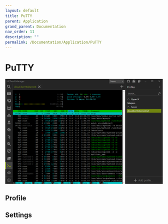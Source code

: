 ```yaml
---
layout: default
title: PuTTY
parent: Application
grand_parent: Documentation
nav_order: 11
description: ""
permalink: /Documentation/Application/PuTTY
---
```



# PuTTY

![PuTTY](11_PuTTY.png)

## Profile

## Settings